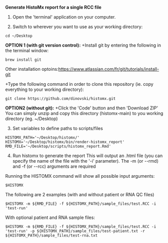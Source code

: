 **Generate HistoMx report for a single RCC file**

1. Open the 'terminal' application on your computer.

2. Switch to wherever you want to use as your working directory:
```
cd ~/Desktop
```

**OPTION 1 (with git version control):**
+Install git by entering the following in the terminal window:
```
brew install git
```
Other installation optoins:https://www.atlassian.com/fr/git/tutorials/install-git

+Type the following command in order to clone this repository (ie. copy everything to your working directory):
```
git clone https://github.com/dinovski/histomx.git
```
**OPTION2 (without git):**
+Click the 'Code' button and then 'Download ZIP'
You can simply unzip and copy this directory (histomx-main) to you working directory (eg. ~/Desktop)

3. Set variables to define paths to scripts/files
```
HISTOMX_PATH='~/Desktop/histomx/'
HISTOMX='~/Desktop/histomx/bin/render-histomx_report'
RMD_FILE='~/Desktop/scripts/histomx_report.Rmd'
```

4. Run histomx to generate the report
This will output an .html file (you can specify the name of the file with the '-i' parameter).
The -m (or --rmd) and -f (or --rcc) arguments are required

Running the HISTOMX command will show all possible input arguments:
```
$HISTOMX
```

The following are 2 examples (with and without patient or RNA QC files)
```
$HISTOMX -m ${RMD_FILE} -f ${HISTOMX_PATH}/sample_files/test.RCC -i 'test-run'
```
With optional patient and RNA sample files:
```
$HISTOMX -m ${RMD_FILE} -f ${HISTOMX_PATH}/sample_files/test.RCC -i 'test-run' -p ${HISTOMX_PATH}/sample_files/test-patient.txt -r ${HISTOMX_PATH}/sample_files/test-rna.txt
```
